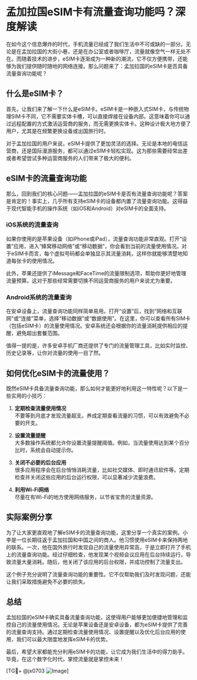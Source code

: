 # 孟加拉国eSIM卡有流量查询功能吗？深度解读

在如今这个信息爆炸的时代，手机流量已经成了我们生活中不可或缺的一部分。无论是在孟加拉国的大街小巷，还是在办公室或者咖啡厅，流量就像空气一样无处不在。而随着技术的进步，eSIM卡逐渐成为一种新的潮流，它不仅方便携带，还能够为我们提供随时随地的网络连接。那么问题来了：孟加拉国的eSIM卡是否具备流量查询功能呢？

## 什么是eSIM卡？

首先，让我们来了解一下什么是eSIM卡。eSIM卡是一种嵌入式SIM卡，与传统物理SIM卡不同，它不需要实体卡槽，可以直接焊接在设备内部。这意味着你可以通过远程配置的方式激活运营商的服务，而无需更换实体卡。这种设计极大地方便了用户，尤其是在频繁更换设备或出国旅行时。

对于孟加拉国的用户来说，eSIM卡提供了更加灵活的选择。无论是本地的电信运营商，还是国际漫游服务，都可以通过eSIM卡轻松实现。这为那些需要经常出差或者希望尝试多种运营商服务的人们带来了极大的便利。

## eSIM卡的流量查询功能

那么，回到我们的核心问题——孟加拉国的eSIM卡是否有流量查询功能呢？答案是肯定的！事实上，几乎所有支持eSIM卡的设备都内置了流量查询功能。这得益于现代智能手机的操作系统（如iOS和Android）对eSIM卡的全面支持。

### iOS系统的流量查询

如果你使用的是苹果设备（如iPhone或iPad），流量查询功能非常直观。打开“设置”应用，进入“蜂窝移动网络”或“移动数据”，你会看到当前的流量使用情况。对于eSIM卡而言，每个虚拟号码都会单独显示其流量消耗，这样你就能够清楚地知道每张卡的使用情况。

此外，苹果还提供了iMessage和FaceTime的流量限制选项，帮助你更好地管理流量预算。这对于那些经常需要切换不同运营商服务的用户来说尤为重要。

### Android系统的流量查询

在安卓设备上，流量查询功能同样简单易用。打开“设置”后，找到“网络和互联网”或“连接”菜单，选择“移动数据”或“数据使用”。在这里，你可以查看所有SIM卡（包括eSIM卡）的流量使用情况。安卓系统还会根据你的流量消耗提供相应的提醒，避免超出套餐范围。

值得一提的是，许多安卓手机厂商还提供了专门的流量管理工具，比如实时监控、历史记录等，让你对流量的使用一目了然。

## 如何优化eSIM卡的流量使用？

既然eSIM卡具备流量查询功能，那么如何才能更好地利用这一特性呢？以下是一些实用的小技巧：

1. **定期检查流量使用情况**  
   不要等到月底才发现流量超支。养成定期查看流量的习惯，可以有效避免不必要的开支。

2. **设置流量提醒**  
   大多数操作系统都允许你设置流量提醒阈值。例如，当流量使用达到某个百分比时，系统会自动提示你。

3. **关闭不必要的后台应用**  
   很多应用程序会在后台悄悄消耗流量，比如社交媒体、即时通讯软件等。定期检查并关闭这些应用的后台运行权限，可以显著减少流量浪费。

4. **利用Wi-Fi网络**  
   尽量在有Wi-Fi的地方使用网络服务，以节省宝贵的流量资源。

## 实际案例分享

为了让大家更直观地了解eSIM卡的流量查询功能，这里分享一个真实的案例。小李是一位长期往返于孟加拉国和中国之间的商人。他习惯使用eSIM卡来保持两地的联系。一次，他在国外旅行时发现自己的流量使用异常高，于是立即打开了手机上的流量查询功能。经过仔细检查，他发现某个视频会议应用在后台持续运行，导致流量大量消耗。随后，他关闭了该应用的后台权限，并成功控制了流量支出。

这个例子充分说明了流量查询功能的重要性。它不仅帮助我们及时发现问题，还能让我们采取措施避免不必要的损失。

## 总结

孟加拉国的eSIM卡确实具备流量查询功能，这使得用户能够更加便捷地管理和监控自己的流量使用情况。无论是苹果设备还是安卓设备，都为eSIM卡提供了完善的流量查询支持。通过定期检查流量使用情况、设置提醒以及优化后台应用的使用，我们可以最大限度地发挥eSIM卡的优势。

最后，希望大家都能充分利用eSIM卡的功能，让它成为我们生活中的得力助手。毕竟，在这个数字化时代，掌控流量就是掌控未来！

[TG💪+ @jx0703 ![Image](https://github.com/user-attachments/assets/dbca1d08-cadb-493c-b0ec-ad6f7a83f270)]